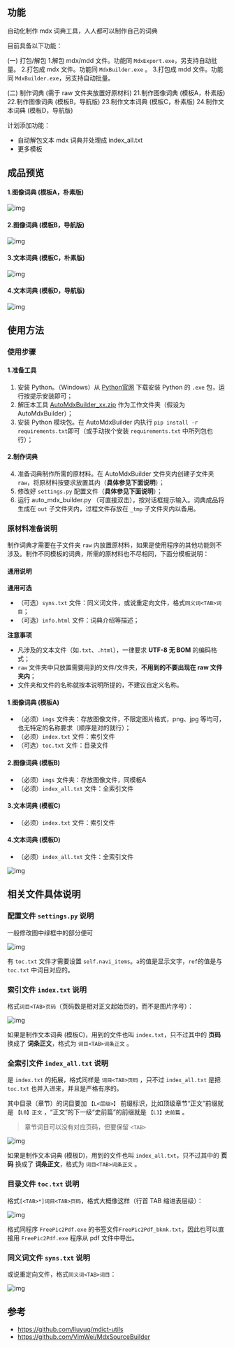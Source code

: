 ## 功能
自动化制作 mdx 词典工具，人人都可以制作自己的词典

目前具备以下功能：

(一) 打包/解包
  1.解包 mdx/mdd 文件。功能同 `MdxExport.exe`，另支持自动批量。
  2.打包成 mdx 文件。功能同 `MdxBuilder.exe` 。
  3.打包成 mdd 文件。功能同 `MdxBuilder.exe`，另支持自动批量。

(二) 制作词典 (需于 raw 文件夹放置好原材料)
  21.制作图像词典 (模板A，朴素版)
  22.制作图像词典 (模板B，导航版)
  23.制作文本词典 (模板C，朴素版)
  24.制作文本词典 (模板D，导航版)

计划添加功能：

* 自动解包文本 mdx 词典并处理成 index_all.txt
* 更多模板

## 成品预览
#### 1.图像词典 (模板A，朴素版)
![img](https://github.com/Litles/AutoMdxBuilder/blob/main/images/img_dict_atmpl.gif)

#### 2.图像词典 (模板B，导航版)
![img](https://github.com/Litles/AutoMdxBuilder/blob/main/images/img_dict_btmpl.gif)

#### 3.文本词典 (模板C，朴素版)
![img](https://github.com/Litles/AutoMdxBuilder/blob/main/images/text_dict_ctmpl.png)

#### 4.文本词典 (模板D，导航版)
![img](https://github.com/Litles/AutoMdxBuilder/blob/main/images/text_dict_dtmpl.gif)

## 使用方法

### 使用步骤

#### 1.准备工具
1. 安装 Python。（Windows）从 [Python官网](https://www.python.org) 下载安装 Python 的 `.exe` 包，运行按提示安装即可；
2. 解压本工具 [AutoMdxBuilder_xx.zip](https://github.com/Litles/AutoMdxBuilder/releases) 作为工作文件夹（假设为 AutoMdxBuilder）；
3. 安装 Python 模块包。在 AutoMdxBuilder  内执行 `pip install -r requirements.txt`即可（或手动挨个安装 `requirements.txt` 中所列包也行）；

#### 2.制作词典
4. 准备词典制作所需的原材料。在 AutoMdxBuilder 文件夹内创建子文件夹 `raw`，将原材料按要求放置其内（**具体参见下面说明**）；
5. 修改好 `settings.py` 配置文件（**具体参见下面说明**）；
6. 运行 auto_mdx_builder.py （可直接双击），按对话框提示输入。词典成品将生成在 `out` 子文件夹内，过程文件存放在 `_tmp` 子文件夹内以备用。

### 原材料准备说明

制作词典才需要在子文件夹 `raw` 内放置原材料，如果是使用程序的其他功能则不涉及。制作不同模板的词典，所需的原材料也不尽相同，下面分模板说明：

#### 通用说明

**通用可选**

* （可选）`syns.txt` 文件：同义词文件，或说重定向文件，格式`同义词<TAB>词目`；
* （可选）`info.html` 文件：词典介绍等描述；

**注意事项**

* 凡涉及的文本文件（如`.txt`、`.html`），一律要求 **UTF-8 无 BOM** 的编码格式；
* `raw` 文件夹中只放置需要用到的文件/文件夹，**不用到的不要出现在 raw 文件夹内**；
* 文件夹和文件的名称就按本说明所提的，不建议自定义名称。

#### 1.图像词典 (模板A)

* （必须）`imgs` 文件夹：存放图像文件，不限定图片格式，png、jpg 等均可，也无特定的名称要求（顺序是对的就行）；
* （必须）`index.txt` 文件：索引文件
* （可选）`toc.txt` 文件：目录文件

#### 2.图像词典 (模板B)

* （必须）`imgs` 文件夹：存放图像文件，同模板A
* （必须）`index_all.txt` 文件：全索引文件

#### 3.文本词典 (模板C)

* （必须）`index.txt` 文件：索引文件

#### 4.文本词典 (模板D)

* （必须）`index_all.txt` 文件：全索引文件

![img](https://github.com/Litles/AutoMdxBuilder/blob/main/images/work_dir_tree.png)

## 相关文件具体说明

### 配置文件 `settings.py` 说明

一般修改图中绿框中的部分便可

![img](https://github.com/Litles/AutoMdxBuilder/blob/main/images/settings.png)

有 `toc.txt` 文件才需要设置 `self.navi_items`。`a`的值是显示文字，`ref`的值是与 `toc.txt` 中词目对应的。

### 索引文件 `index.txt` 说明

格式`词目<TAB>页码`（页码数是相对正文起始页的，而不是图片序号）：

![img](https://github.com/Litles/AutoMdxBuilder/blob/main/images/index.png)

如果是制作文本词典 (模板C)，用到的文件也叫 `index.txt`，只不过其中的 **页码** 换成了 **词条正文**，格式为 `词目<TAB>词条正文` 。

### 全索引文件 `index_all.txt` 说明

是 `index.txt` 的拓展，格式同样是 `词目<TAB>页码` ，只不过 `index_all.txt` 是把 `toc.txt` 也并入进来，并且是严格有序的。

其中目录（章节）的词目要加 `【L<层级>】` 前缀标识，比如顶级章节“正文”前缀就是 `【L0】正文` ，“正文”的下一级“史前篇”的前缀就是 `【L1】史前篇` 。

> 章节词目可以没有对应页码，但要保留 `<TAB>` 

![img](https://github.com/Litles/AutoMdxBuilder/blob/main/images/index_all.png)

如果是制作文本词典 (模板D)，用到的文件也叫 `index_all.txt`，只不过其中的 **页码** 换成了 **词条正文**，格式为 `词目<TAB>词条正文` 。

### 目录文件 `toc.txt` 说明

格式`[<TAB>*]词目<TAB>页码`，格式大概像这样（行首 TAB 缩进表层级）：

![img](https://github.com/Litles/AutoMdxBuilder/blob/main/images/toc.png)

格式同程序 `FreePic2Pdf.exe` 的书签文件`FreePic2Pdf_bkmk.txt`，因此也可以直接用 `FreePic2Pdf.exe` 程序从 pdf 文件中导出。

### 同义词文件 `syns.txt` 说明

或说重定向文件，格式`同义词<TAB>词目`：

![img](https://github.com/Litles/AutoMdxBuilder/blob/main/images/syns.png)

## 参考

+ https://github.com/liuyug/mdict-utils
+ https://github.com/VimWei/MdxSourceBuilder
